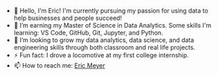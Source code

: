 - 👋 Hello, I'm Eric! I'm currently pursuing my passion for using data to help businesses and people succeed!
- 🌱 I’m earning my Master of Science in Data Analytics. Some skills I'm learning: VS Code, GitHub, Git, Jupyter, and Python.
- 👯 I’m looking to grow my data analytics, data science, and data engineering skills through both classroom and real life projects.
- ⚡ Fun fact: I drove a locomotive at my first college internship.
- 📫 How to reach me: [Eric Meyer](https://www.linkedin.com/in/ericmeyer123/)
